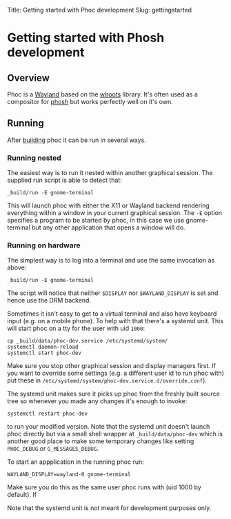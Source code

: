 Title: Getting started with Phoc development
Slug: gettingstarted

# Getting started with Phosh development

## Overview
Phoc is a [Wayland](https://wayland.freedesktop.org/) based on the
[wlroots](https://gitlab.freedesktop.org/wlroots) library. It's often
used as a compositor for
[phosh](https://gitlab.gnome.org/World/Phosh/phosh) but works
perfectly well on it's own.

## Running

After
[building](https://gitlab.gnome.org/World/Phosh/phosh/-/blob/main/README.md)
phoc it can be run in several ways.

### Running nested

The easiest way is to run it nested within another graphical session. The
supplied run script is able to detect that:

    _build/run -E gnome-terminal

This will launch phoc with either the X11 or Wayland backend rendering
everything within a window in your current graphical session. The `-E`
option specifies a program to be started by phoc, in this case we use
gnome-terminal but any other application that opens a window will do.

### Running on hardware

The simplest way is to log into a terminal and use the same invocation as
above:

    _build/run -E gnome-terminal

The script will notice that neither `$DISPLAY` nor `$WAYLAND_DISPLAY` is set
and hence use the DRM backend.

Sometimes it isn't easy to get to a virtual terminal and also have keyboard
input (e.g. on a mobile phone). To help with that there's a systemd unit.
This will start phoc on a tty for the user with uid `1000`:

    cp _build/data/phoc-dev.service /etc/systemd/system/
    systemctl daemon-reload
    systemctl start phoc-dev

Make sure you stop other graphical session and display managers first.
If you want to override some settings (e.g. a different user id to run phoc
with) put these in `/etc/systemd/system/phoc-dev.service.d/override.conf`).

The systemd unit makes sure it picks up phoc from the freshly built source tree
so whenever you made any changes it's enough to invoke:

    systemctl restart phoc-dev

to run your modified version. Note that the systemd unit doesn't launch phoc
directly but via a small shell wrapper at `_build/data/phoc-dev` which is another
good place to make some temporary changes like setting `PHOC_DEBUG` or
`G_MESSAGES_DEBUG`.

To start an appplication in the running phoc run:

    WAYLAND_DISPLAY=wayland-0 gnome-terminal

Make sure you do this as the same user phoc runs with (uid 1000 by default). If

Note that the systemd unit is not meant for development purposes only.
